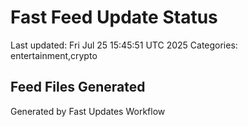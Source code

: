 # Fast Feed Update Status
Last updated: Fri Jul 25 15:45:51 UTC 2025
Categories: entertainment,crypto

## Feed Files Generated

Generated by Fast Updates Workflow

